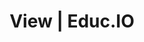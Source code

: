---
layout: app
title: View | Educ.IO
permalink: /view/
fonts: true
bootstrap: true
google: true
imports: jquery;tether;bootstrap;showdown;hello;urlparser;loki;clusterize
scripts: polyfills.js;setup.js;flags.js;google.js;apps/view.js;app.js
scopes:
  - email
  - profile
  - https://www.googleapis.com/auth/drive.file
  - https://www.googleapis.com/auth/spreadsheets.readonly
style: _apps/view
menu:
  name: Commands
  groups:
    file:
      name: File
      commands:
        - name: Open
          description: Open a Sheet from your Drive
          hash: open
        - name: Close
          description: Close the current Sheet
          hash: close
---